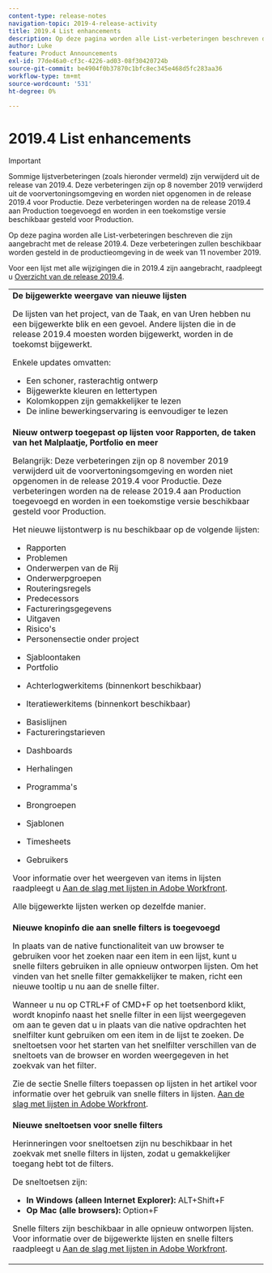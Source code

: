```yaml
---
content-type: release-notes
navigation-topic: 2019-4-release-activity
title: 2019.4 List enhancements
description: Op deze pagina worden alle List-verbeteringen beschreven die zijn aangebracht met de release 2019.4. Deze verbeteringen zullen beschikbaar worden gesteld in de productieomgeving in de week van 11 november 2019.
author: Luke
feature: Product Announcements
exl-id: 77de46a0-cf3c-4226-ad03-08f30420724b
source-git-commit: be4904f0b37870c1bfc8ec345e468d5fc283aa36
workflow-type: tm+mt
source-wordcount: '531'
ht-degree: 0%

---
```


# 2019.4 List enhancements

>[!IMPORTANT]
>
>Sommige lijstverbeteringen (zoals hieronder vermeld) zijn verwijderd uit de release van 2019.4. Deze verbeteringen zijn op 8 november 2019 verwijderd uit de voorvertoningsomgeving en worden niet opgenomen in de release 2019.4 voor Productie. Deze verbeteringen worden na de release 2019.4 aan Production toegevoegd en worden in een toekomstige versie beschikbaar gesteld voor Production.

Op deze pagina worden alle List-verbeteringen beschreven die zijn aangebracht met de release 2019.4. Deze verbeteringen zullen beschikbaar worden gesteld in de productieomgeving in de week van 11 november 2019.

Voor een lijst met alle wijzigingen die in 2019.4 zijn aangebracht, raadpleegt u [Overzicht van de release 2019.4](../../../../product-announcements/product-releases/quarterly-release-archive/2019.4-release-activity/2019.4-release-activity-overview.md).

<table style="table-layout:auto"> 
 <col> 
 <tbody> 
  <tr> 
   <td><strong>De bijgewerkte weergave van nieuwe lijsten</strong> <p>De lijsten van het project, van de Taak, en van Uren hebben nu een bijgewerkte blik en een gevoel. Andere lijsten die in de release 2019.4 moesten worden bijgewerkt, worden in de toekomst bijgewerkt.</p> <p>Enkele updates omvatten:</p> 
    <ul> 
     <li>Een schoner, rasterachtig ontwerp</li> 
     <li>Bijgewerkte kleuren en lettertypen</li> 
     <li>Kolomkoppen zijn gemakkelijker te lezen</li> 
     <li>De inline bewerkingservaring is eenvoudiger te lezen</li> 
    </ul> </td> 
  </tr> 
  <tr> 
   <td><strong>Nieuw ontwerp toegepast op lijsten voor Rapporten, de taken van het Malplaatje, Portfolio en meer</strong> <p>Belangrijk: Deze verbeteringen zijn op 8 november 2019 verwijderd uit de voorvertoningsomgeving en worden niet opgenomen in de release 2019.4 voor Productie. Deze verbeteringen worden na de release 2019.4 aan Production toegevoegd en worden in een toekomstige versie beschikbaar gesteld voor Production.</p> <p>Het nieuwe lijstontwerp is nu beschikbaar op de volgende lijsten:</p> 
    <ul> 
     <li>Rapporten </li> 
     <li>Problemen</li> 
     <li>Onderwerpen van de Rij </li> 
     <li>Onderwerpgroepen </li> 
     <li>Routeringsregels </li> 
     <li>Predecessors </li> 
     <li>Factureringsgegevens </li> 
     <li>Uitgaven </li> 
     <li>Risico's </li> 
     <li>Personensectie onder project </li> 
    </ul> 
    <ul> 
     <li>Sjabloontaken </li> 
     <li>Portfolio </li> 
     <li> <p>Achterlogwerkitems (binnenkort beschikbaar)</p> </li> 
     <li> <p>Iteratiewerkitems (binnenkort beschikbaar) </p> </li> 
     <li>Basislijnen </li> 
     <li>Factureringstarieven </li> 
     <li> <p>Dashboards </p> </li> 
     <li> <p>Herhalingen </p> </li> 
     <li> <p>Programma's </p> </li> 
     <li> <p>Brongroepen </p> </li> 
     <li> <p>Sjablonen </p> </li> 
     <li> <p>Timesheets </p> </li> 
     <li> <p>Gebruikers </p> </li> 
    </ul> <p>Voor informatie over het weergeven van items in lijsten raadpleegt u <a href="../../../../workfront-basics/navigate-workfront/use-lists/view-items-in-a-list.md" class="MCXref xref" xrefformat="{para}">Aan de slag met lijsten in Adobe Workfront</a>.</p> <p>Alle bijgewerkte lijsten werken op dezelfde manier. </p> </td> 
  </tr> 
  <tr> 
   <td> 
    <div> 
     <strong>Nieuwe knopinfo die aan snelle filters is toegevoegd</strong> 
     <p> In plaats van de native functionaliteit van uw browser te gebruiken voor het zoeken naar een item in een lijst, kunt u snelle filters gebruiken in alle opnieuw ontworpen lijsten. Om het vinden van het snelle filter gemakkelijker te maken, richt een nieuwe tooltip u nu aan de snelle filter.</p> 
     <p>Wanneer u nu op CTRL+F of CMD+F op het toetsenbord klikt, wordt knopinfo naast het snelle filter in een lijst weergegeven om aan te geven dat u in plaats van die native opdrachten het snelfilter kunt gebruiken om een item in de lijst te zoeken. De sneltoetsen voor het starten van het snelfilter verschillen van de sneltoets van de browser en worden weergegeven in het zoekvak van het filter.</p> 
     <p>Zie de sectie Snelle filters toepassen op lijsten in het artikel voor informatie over het gebruik van snelle filters in lijsten. <a href="../../../../workfront-basics/navigate-workfront/use-lists/view-items-in-a-list.md" class="MCXref xref" xrefformat="{para}">Aan de slag met lijsten in Adobe Workfront</a>.</p> 
    </div> </td> 
  </tr> 
  <tr> 
   <td> 
    <div> 
     <strong>Nieuwe sneltoetsen voor snelle filters</strong> 
     <p>Herinneringen voor sneltoetsen zijn nu beschikbaar in het zoekvak met snelle filters in lijsten, zodat u gemakkelijker toegang hebt tot de filters. </p> 
     <p>De sneltoetsen zijn:</p> 
     <ul> 
      <li><strong>In Windows (alleen Internet Explorer):</strong> ALT+Shift+F</li> 
      <li><strong>Op Mac (alle browsers):</strong> Option+F</li> 
     </ul> 
     <p>Snelle filters zijn beschikbaar in alle opnieuw ontworpen lijsten. Voor informatie over de bijgewerkte lijsten en snelle filters raadpleegt u <a href="../../../../workfront-basics/navigate-workfront/use-lists/view-items-in-a-list.md" class="MCXref xref" xrefformat="{para}">Aan de slag met lijsten in Adobe Workfront</a>.</p>
    </div> </td> 
  </tr> 
 </tbody> 
</table>
